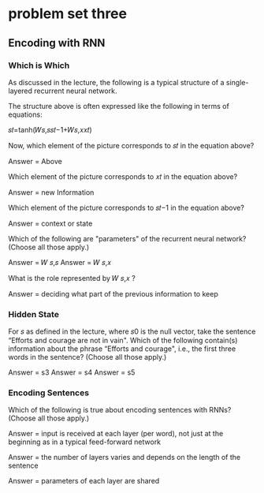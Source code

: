 # problem set three

## Encoding with RNN


### Which is Which


As discussed in the lecture, the following is a typical structure of a single-layered recurrent neural network.


The structure above is often expressed like the following in terms of equations:

𝑠𝑡=tanh(𝑊𝑠,𝑠𝑠𝑡−1+𝑊𝑠,𝑥𝑥𝑡) 
 
Now, which element of the picture corresponds to  𝑠𝑡  in the equation above?


Answer = Above

Which element of the picture corresponds to  𝑥𝑡  in the equation above?

Answer = new Information

Which element of the picture corresponds to  𝑠𝑡−1  in the equation above?

Answer = context or state

Which of the following are "parameters" of the recurrent neural network?
(Choose all those apply.)

Answer =  𝑊 𝑠,𝑠
Answer =  𝑊 𝑠,𝑥

What is the role represented by  𝑊 𝑠,𝑥 ?

Answer = deciding what part of the previous information to keep

### Hidden State

For  𝑠  as defined in the lecture, where  𝑠0  is the null vector, take the sentence “Efforts and courage are not in vain". Which of the following contain(s) information about the phrase “Efforts and courage", i.e., the first three words in the sentence? (Choose all those apply.)

Answer = s3
Answer = s4
Answer = s5


### Encoding Sentences

Which of the following is true about encoding sentences with RNNs?
(Choose all those apply.)

Answer = input is received at each layer (per word), not just at the beginning as in a typical feed-forward network

Answer = the number of layers varies and depends on the length of the sentence

Answer = parameters of each layer are shared


